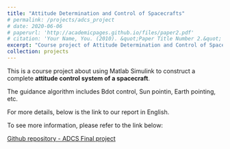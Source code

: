 ```yaml
---
title: "Attitude Determination and Control of Spacecrafts"
# permalink: /projects/adcs_project
# date: 2020-06-06
# paperurl: 'http://academicpages.github.io/files/paper2.pdf'
# citation: 'Your Name, You. (2010). &quot;Paper Title Number 2.&quot; <i>Journal 1</i>. 1(2).'
excerpt: "Course project of Attitude Determination and Control of Spacecrafts <br/><img src='/images/ADCS_project.PNG'>"
collection: projects
---
```

<!-- Todo: revise the image. -->

<!-- # paperurl: 'http://academicpages.github.io/files/paper2.pdf' -->
This is a course project about using Matlab Simulink to construct a complete **attitude control system of a spacecraft**.

The guidance algorithm includes Bdot control, Sun pointin, Earth pointing, etc.

For more details, below is the link to our report in English.

To see more information, please refer to the link below:

[Github repository - ADCS Final project](https://,,,)

<!-- Recommended citation: Your Name, You. (2010). "Paper Title Number 2." <i>Journal 1</i>. 1(2). -->